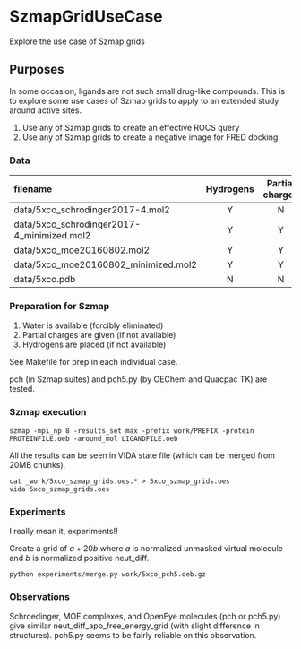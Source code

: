 # SzmapGridUseCase
Explore the use case of Szmap grids

## Purposes

In some occasion, ligands are not such small drug-like compounds. This is to explore some use cases of Szmap grids to apply to an extended study around active sites.

1) Use any of Szmap grids to create an effective ROCS query
2) Use any of Szmap grids to create a negative image for FRED docking 

### Data

| filename | Hydrogens | Partial charges | Water |
|:---|:---:|:---:|:---:|
| data/5xco_schrodinger2017-4.mol2           | Y | N | N |
| data/5xco_schrodinger2017-4_minimized.mol2 | Y | Y | N |
| data/5xco_moe20160802.mol2                 | Y | Y | Y |
| data/5xco_moe20160802_minimized.mol2       | Y | Y | Y |
| data/5xco.pdb                              | N | N | Y |

### Preparation for Szmap
1) Water is available (forcibly eliminated)
2) Partial charges are given (if not available)
3) Hydrogens are placed (if not available)

See Makefile for prep in each individual case.

pch (in Szmap suites) and pch5.py (by OEChem and Quacpac TK) are tested.

### Szmap execution
```
szmap -mpi_np 8 -results_set max -prefix work/PREFIX -protein PROTEINFILE.oeb -around_mol LIGANDFILE.oeb
```

All the results can be seen in VIDA state file (which can be merged from 20MB chunks).

```
cat _work/5xco_szmap_grids.oes.* > 5xco_szmap_grids.oes
vida 5xco_szmap_grids.oes
```

### Experiments

I really mean it, experiments!!

Create a grid of $a+20b$ where $a$ is normalized unmasked virtual molecule and $b$ is normalized positive neut_diff.

```
python experiments/merge.py work/5xco_pch5.oeb.gz
```

### Observations

Schroedinger, MOE complexes, and OpenEye molecules (pch or pch5.py) give similar neut_diff_apo_free_energy_grid (with slight difference in structures). pch5.py seems to be fairly reliable on this observation.
